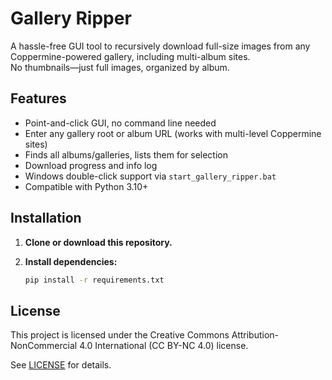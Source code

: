 # Gallery Ripper

A hassle-free GUI tool to recursively download full-size images from any Coppermine-powered gallery, including multi-album sites.  
No thumbnails—just full images, organized by album.

## Features

- Point-and-click GUI, no command line needed
- Enter any gallery root or album URL (works with multi-level Coppermine sites)
- Finds all albums/galleries, lists them for selection
- Download progress and info log
- Windows double-click support via `start_gallery_ripper.bat`
- Compatible with Python 3.10+

## Installation

1. **Clone or download this repository.**
2. **Install dependencies:**

   ```bash
   pip install -r requirements.txt

## License

This project is licensed under the Creative Commons Attribution-NonCommercial 4.0 International (CC BY-NC 4.0) license.

See [LICENSE](LICENSE) for details.
